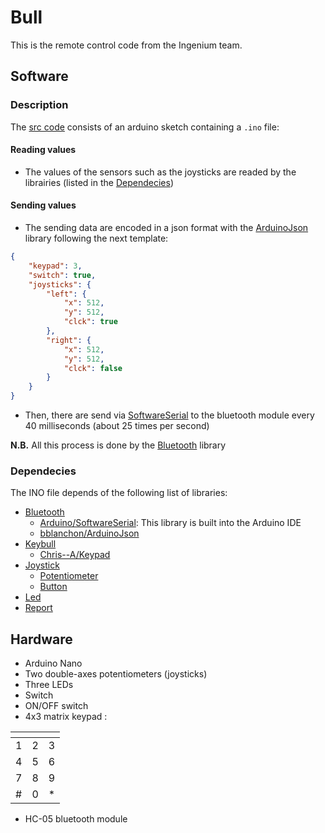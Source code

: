# Bull
This is the remote control code from the Ingenium team.

## Software
### Description
The [src code](./src/) consists of an arduino sketch containing a `.ino` file:

#### Reading values
* The values of the sensors such as the joysticks are readed by the librairies (listed in the [Dependecies](#dependecies))

#### Sending values
* The sending data are encoded in a json format with the [ArduinoJson](https://github.com/bblanchon/ArduinoJson) library following the next template:
```json
{
    "keypad": 3,
    "switch": true,
    "joysticks": {
        "left": {
            "x": 512,
            "y": 512,
            "clck": true
        },
        "right": {
            "x": 512,
            "y": 512,
            "clck": false
        }
    }
}
```
* Then, there are send via [SoftwareSerial](https://docs.arduino.cc/learn/built-in-libraries/software-serial) to the bluetooth module every 40 milliseconds (about 25 times per second)

**N.B.** All this process is done by the [Bluetooth](https://github.com/IngeniumTeam/Bluetooth) library

### Dependecies
The INO file depends of the following list of libraries:
* [Bluetooth](https://github.com/IngeniumTeam/Bluetooth)
    * [Arduino/SoftwareSerial](https://docs.arduino.cc/learn/built-in-libraries/software-serial): This library is built into the Arduino IDE
    * [bblanchon/ArduinoJson](https://github.com/bblanchon/ArduinoJson)
* [Keybull](https://github.com/IngeniumTeam/Keybull)
    * [Chris--A/Keypad](https://github.com/Chris--A/Keypad)
* [Joystick](https://github.com/IngeniumTeam/Joystick)
    * [Potentiometer](https://github.com/IngeniumTeam/Potentiometer)
    * [Button](https://github.com/IngeniumTeam/Button)
* [Led](https://github.com/IngeniumTeam/Led)
* [Report](https://github.com/IngeniumTeam/Report)

## Hardware
* Arduino Nano
* Two double-axes potentiometers (joysticks)
* Three LEDs
* Switch
* ON/OFF switch
* 4x3 matrix keypad :

|<!---->|<!---->|<!---->|
|:-:|:-:|:-:|
| 1 | 2 | 3 |
| 4 | 5 | 6 |
| 7 | 8 | 9 |
| # | 0 | * |

* HC-05 bluetooth module
